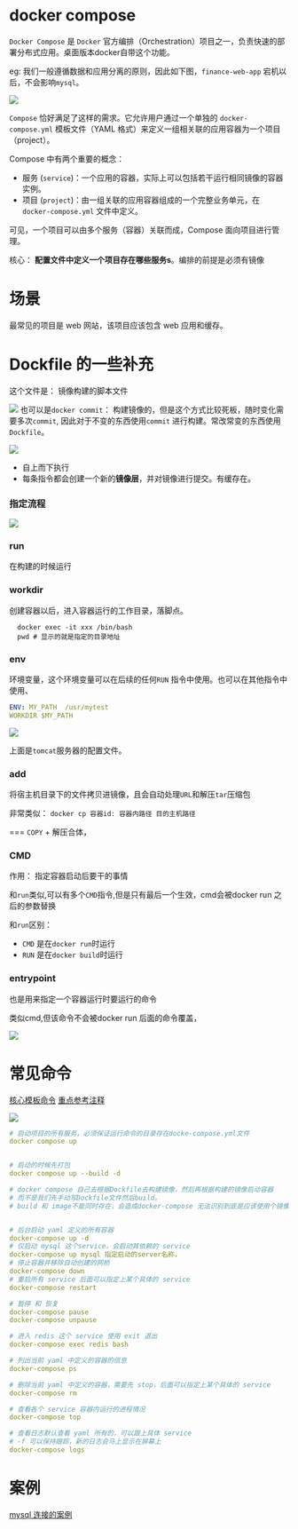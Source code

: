 # docker compose

`Docker Compose` 是 `Docker` 官方编排（Orchestration）项目之一，负责快速的部署分布式应用。桌面版本docker自带这个功能。

eg: 我们一般遵循数据和应用分离的原则，因此如下图，`finance-web-app` 宕机以后，不会影响`mysql`。

![](2022-09-23-16-13-53.png)


`Compose` 恰好满足了这样的需求。它允许用户通过一个单独的 `docker-compose.yml` 模板文件（YAML 格式）来定义一组相关联的应用容器为一个项目（project）。

Compose 中有两个重要的概念：

- 服务 (`service`)：一个应用的容器，实际上可以包括若干运行相同镜像的容器实例。
- 项目 (`project`)：由一组关联的应用容器组成的一个完整业务单元，在 `docker-compose.yml` 文件中定义。

可见，一个项目可以由多个服务（容器）关联而成，Compose 面向项目进行管理。

核心： **配置文件中定义一个项目存在哪些服务s**。编排的前提是必须有镜像

# 场景

最常见的项目是 web 网站，该项目应该包含 web 应用和缓存。

# Dockfile 的一些补充

这个文件是： 镜像构建的脚本文件

![](2022-09-24-07-33-46.png)
也可以是`docker commit`： 构建镜像的，但是这个方式比较死板，随时变化需要多次`commit`, 因此对于不变的东西使用`commit` 进行构建。常改常变的东西使用 `Dockfile`。

![](2022-09-24-07-30-06.png)

 - 自上而下执行
 - 每条指令都会创建一个新的**镜像层**，并对镜像进行提交。有缓存在。

 ### 指定流程
 ![](2022-09-24-07-38-59.png)

 ### run 
 在构建的时候运行

 ### workdir
 创建容器以后，进入容器运行的工作目录，落脚点。
 ```Dockfile
   docker exec -it xxx /bin/bash
   pwd # 显示的就是指定的目录地址 
 ```


### env
环境变量，这个环境变量可以在后续的任何`RUN` 指令中使用。也可以在其他指令中使用、

```yml
ENV: MY_PATH  /usr/mytest
WORKDIR $MY_PATH
```
![](2022-09-24-07-51-09.png)

上面是`tomcat`服务器的配置文件。


### add

将宿主机目录下的文件拷贝进镜像，且会自动处理`URL`和解压`tar`压缩包

非常类似： `docker cp 容器id: 容器内路径 目的主机路径`

=== `COPY` + 解压合体，


### CMD
作用： 指定容器启动后要干的事情

和`run`类似,可以有多个`CMD`指令,但是只有最后一个生效，cmd会被docker run 之后的参数替换

和`run`区别：
 - `CMD` 是在`docker run`时运行
 - `RUN` 是在`docker build`时运行


### entrypoint
也是用来指定一个容器运行时要运行的命令

类似cmd,但该命令不会被docker run 后面的命令覆盖，

![](2022-09-24-08-07-18.png)

# 常见命令


[核心模板命令](https://yeasy.gitbook.io/docker_practice/compose/compose_file#build)
[重点参考注释](./web_im/docker-compose.yml)

![](2022-09-23-22-28-59.png)
```yml
# 启动项目的所有服务，必须保证运行命令的目录存在docke-compose.yml文件
docker compose up 


# 启动的时候先打包
docker compose up --build -d

# docker compose 自己去根据Dockfile去构建镜像，然后再根据构建的镜像启动容器
# 而不是我们先手动写Dockfile文件然后build。
# build 和 image不能同时存在，会造成docker-compose 无法识别到底是应该使用个镜像


# 后台启动 yaml 定义的所有容器
docker-compose up -d
# 仅启动 mysql 这个service，会启动其依赖的 service
docker-compose up mysql 指定启动的server名称，
# 停止容器并移除自动创建的网桥
docker-compose down 
# 重启所有 service 后面可以指定上某个具体的 service
docker-compose restart

# 暂停 和 恢复
docker-compose pause
docker-compose unpause

# 进入 redis 这个 service 使用 exit 退出
docker-compose exec redis bash

# 列出当前 yaml 中定义的容器的信息
docker-compose ps

# 删除当前 yaml 中定义的容器，需要先 stop，后面可以指定上某个具体的 service
docker-compose rm

# 查看各个 service 容器内运行的进程情况
docker-compose top

# 查看日志默认查看 yaml 所有的，可以跟上具体 service
# -f 可以保持跟踪，新的日志会马上显示在屏幕上
docker-compose logs


```


# 案例

[mysql 连接的案例](https://citizix.com/how-to-run-mysql-8-with-docker-and-docker-compose/#:~:text=Using%20the%20docker%2Dcompose%20tool,-We%20can%20achieve&text=With%20Compose%2C%20you%20use%20a,to%20mount%20and%20environment%20variables.&text=The%20commands%3A,up%20brings%20up%20the%20container)
